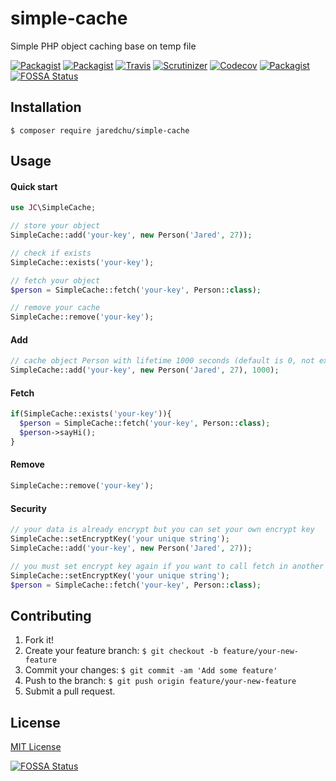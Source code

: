 # simple-cache
Simple PHP object caching base on temp file

[![Packagist](https://img.shields.io/packagist/v/jaredchu/simple-cache.svg)](https://packagist.org/packages/jaredchu/simple-cache)
[![Packagist](https://img.shields.io/packagist/dt/jaredchu/simple-cache.svg)](https://packagist.org/packages/jaredchu/simple-cache)
[![Travis](https://img.shields.io/travis/jaredchu/Simple-Cache.svg)](https://travis-ci.org/jaredchu/Simple-Cache)
[![Scrutinizer](https://img.shields.io/scrutinizer/g/jaredchu/Simple-Cache.svg)](https://scrutinizer-ci.com/g/jaredchu/Simple-Cache/)
[![Codecov](https://img.shields.io/codecov/c/github/jaredchu/Simple-Cache.svg)](https://codecov.io/gh/jaredchu/simple-cache)
[![Packagist](https://img.shields.io/packagist/l/jaredchu/simple-cache.svg)](https://packagist.org/packages/jaredchu/simple-cache)
[![FOSSA Status](https://app.fossa.io/api/projects/git%2Bhttps%3A%2F%2Fgithub.com%2Fjaredchu%2FSimple-Cache.svg?type=shield)](https://app.fossa.io/projects/git%2Bhttps%3A%2F%2Fgithub.com%2Fjaredchu%2FSimple-Cache?ref=badge_shield)

## Installation
`$ composer require jaredchu/simple-cache`

## Usage

#### Quick start
```PHP
use JC\SimpleCache;

// store your object
SimpleCache::add('your-key', new Person('Jared', 27));

// check if exists
SimpleCache::exists('your-key');

// fetch your object
$person = SimpleCache::fetch('your-key', Person::class);

// remove your cache
SimpleCache::remove('your-key');
```

#### Add
```PHP
// cache object Person with lifetime 1000 seconds (default is 0, not expire)
SimpleCache::add('your-key', new Person('Jared', 27), 1000);
```
#### Fetch
```PHP
if(SimpleCache::exists('your-key')){
  $person = SimpleCache::fetch('your-key', Person::class);
  $person->sayHi();
}
```
#### Remove
```PHP
SimpleCache::remove('your-key');
```
#### Security
```PHP
// your data is already encrypt but you can set your own encrypt key
SimpleCache::setEncryptKey('your unique string');
SimpleCache::add('your-key', new Person('Jared', 27));

// you must set encrypt key again if you want to call fetch in another session
SimpleCache::setEncryptKey('your unique string');
$person = SimpleCache::fetch('your-key', Person::class);
```

## Contributing
1. Fork it!
2. Create your feature branch: `$ git checkout -b feature/your-new-feature`
3. Commit your changes: `$ git commit -am 'Add some feature'`
4. Push to the branch: `$ git push origin feature/your-new-feature`
5. Submit a pull request.

## License
[MIT License](https://github.com/jaredchu/Simple-Cache/blob/master/LICENSE)


[![FOSSA Status](https://app.fossa.io/api/projects/git%2Bhttps%3A%2F%2Fgithub.com%2Fjaredchu%2FSimple-Cache.svg?type=large)](https://app.fossa.io/projects/git%2Bhttps%3A%2F%2Fgithub.com%2Fjaredchu%2FSimple-Cache?ref=badge_large)
